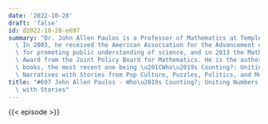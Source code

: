 ```yaml
---
date: '2022-10-28'
draft: 'false'
id: d2022-10-28-e697
summary: "Dr. John Allen Paulos is a Professor of Mathematics at Temple University.\
  \ In 2003, he received the American Association for the Advancement of Science award\
  \ for promoting public understanding of science, and in 2013 the Mathematics Communication\
  \ Award from the Joint Policy Board for Mathematics. He is the author of several\
  \ books, the most recent one being \u201CWho\u2019s Counting?: Uniting Numbers and\
  \ Narratives with Stories from Pop Culture, Puzzles, Politics, and More\u201D."
title: "#697 John Allen Paulos - Who\u2019s Counting?; Uniting Numbers and Narratives\
  \ with Stories"
---
```

{{< episode >}}

